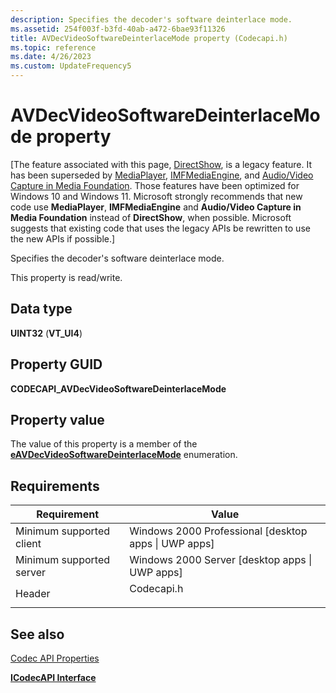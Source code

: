 ```yaml
---
description: Specifies the decoder's software deinterlace mode.
ms.assetid: 254f003f-b3fd-40ab-a472-6bae93f11326
title: AVDecVideoSoftwareDeinterlaceMode property (Codecapi.h)
ms.topic: reference
ms.date: 4/26/2023
ms.custom: UpdateFrequency5
---
```


# AVDecVideoSoftwareDeinterlaceMode property

\[The feature associated with this page, [DirectShow](/windows/win32/directshow/directshow), is a legacy feature. It has been superseded by [MediaPlayer](/uwp/api/Windows.Media.Playback.MediaPlayer), [IMFMediaEngine](/windows/win32/api/mfmediaengine/nn-mfmediaengine-imfmediaengine), and [Audio/Video Capture in Media Foundation](windows/win32/medfound/audio-video-capture-in-media-foundation). Those features have been optimized for Windows 10 and Windows 11. Microsoft strongly recommends that new code use **MediaPlayer**, **IMFMediaEngine** and **Audio/Video Capture in Media Foundation** instead of **DirectShow**, when possible. Microsoft suggests that existing code that uses the legacy APIs be rewritten to use the new APIs if possible.\]

Specifies the decoder's software deinterlace mode.

This property is read/write.

## Data type

**UINT32** (**VT\_UI4**)

## Property GUID

**CODECAPI\_AVDecVideoSoftwareDeinterlaceMode**

## Property value

The value of this property is a member of the [**eAVDecVideoSoftwareDeinterlaceMode**](/windows/desktop/api/codecapi/ne-codecapi-eavdecvideosoftwaredeinterlacemode) enumeration.

## Requirements



| Requirement | Value |
|-------------------------------------|---------------------------------------------------------------------------------------|
| Minimum supported client<br/> | Windows 2000 Professional \[desktop apps \| UWP apps\]<br/>                     |
| Minimum supported server<br/> | Windows 2000 Server \[desktop apps \| UWP apps\]<br/>                           |
| Header<br/>                   | <dl> <dt>Codecapi.h</dt> </dl> |



## See also

<dl> <dt>

[Codec API Properties](codec-api-properties.md)
</dt> <dt>

[**ICodecAPI Interface**](/windows/desktop/api/Strmif/nn-strmif-icodecapi)
</dt> </dl>

 

 




